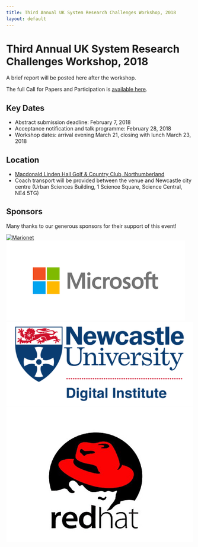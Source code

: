```yaml
---
title: Third Annual UK System Research Challenges Workshop, 2018
layout: default
---
```


# Third Annual UK System Research Challenges Workshop, 2018

A brief report will be posted here after the workshop.

The full Call for Papers and Participation is [available here](cfp).

Key Dates
---------
- Abstract submission deadline: February 7, 2018
- Acceptance notification and talk programme: February 28, 2018
- Workshop dates: arrival evening March 21, closing with lunch March 23, 2018

Location
--------
- [Macdonald Linden Hall Golf & Country Club, Northumberland](http://www.macdonaldhotels.co.uk/our-hotels/macdonald-linden-hall-golf-country-club/)
- Coach transport will be provided between the venue and Newcastle city centre
  (Urban Sciences Building, 1 Science Square, Science Central, NE4 5TG)

Sponsors
--------

Many thanks to our generous sponsors for their support of this event!

[![Marionet](https://manycore.org.uk/marionet_logo.png)][marionet]
[![Microsoft](/images/microsoft.png)][msft]
[![Newcastle University Digital Institute](/images/newcastle-di.png)][newcastle]
[![Red Hat](/images/redhat.png)][redhat]

[newcastle]: http://www.ncl.ac.uk/digitalinstitute/
[redhat]: https://www.redhat.com/en
[msft]: https://www.microsoft.com/en-us/research/lab/microsoft-research-cambridge/
[marionet]: https://manycore.org.uk
